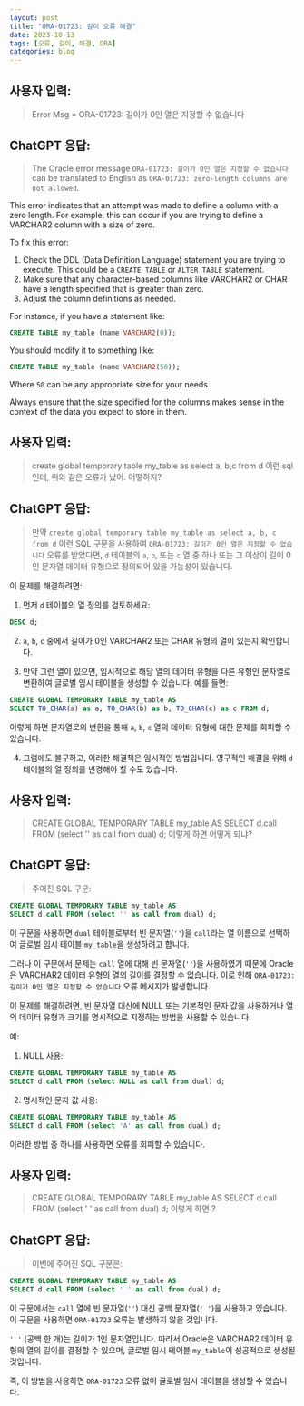 ```yaml
---
layout: post
title: "ORA-01723: 길이 오류 해결"
date: 2023-10-13
tags: [오류, 길이, 해결, ORA]
categories: blog
---
```


## 사용자 입력:
> Error Msg = ORA-01723: 길이가 0인 열은 지정할 수 없습니다

## ChatGPT 응답:
> The Oracle error message `ORA-01723: 길이가 0인 열은 지정할 수 없습니다` can be translated to English as `ORA-01723: zero-length columns are not allowed`.

This error indicates that an attempt was made to define a column with a zero length. For example, this can occur if you are trying to define a VARCHAR2 column with a size of zero. 

To fix this error:

1. Check the DDL (Data Definition Language) statement you are trying to execute. This could be a `CREATE TABLE` or `ALTER TABLE` statement.
2. Make sure that any character-based columns like VARCHAR2 or CHAR have a length specified that is greater than zero.
3. Adjust the column definitions as needed.

For instance, if you have a statement like:
```sql
CREATE TABLE my_table (name VARCHAR2(0));
```
You should modify it to something like:
```sql
CREATE TABLE my_table (name VARCHAR2(50));
```
Where `50` can be any appropriate size for your needs.

Always ensure that the size specified for the columns makes sense in the context of the data you expect to store in them.

## 사용자 입력:
> create global temporary table my_table as select a, b,c from d 이런 sql인데, 위와 같은 오류가 났어. 어떻하지?

## ChatGPT 응답:
> 만약 `create global temporary table my_table as select a, b, c from d` 이런 SQL 구문을 사용하여 `ORA-01723: 길이가 0인 열은 지정할 수 없습니다` 오류를 받았다면, `d` 테이블의 `a`, `b`, 또는 `c` 열 중 하나 또는 그 이상이 길이 0인 문자열 데이터 유형으로 정의되어 있을 가능성이 있습니다.

이 문제를 해결하려면:

1. 먼저 `d` 테이블의 열 정의를 검토하세요:
```sql
DESC d;
```

2. `a`, `b`, `c` 중에서 길이가 0인 VARCHAR2 또는 CHAR 유형의 열이 있는지 확인합니다.

3. 만약 그런 열이 있으면, 임시적으로 해당 열의 데이터 유형을 다른 유형인 문자열로 변환하여 글로벌 임시 테이블을 생성할 수 있습니다. 예를 들면:
```sql
CREATE GLOBAL TEMPORARY TABLE my_table AS 
SELECT TO_CHAR(a) as a, TO_CHAR(b) as b, TO_CHAR(c) as c FROM d;
```

이렇게 하면 문자열로의 변환을 통해 `a`, `b`, `c` 열의 데이터 유형에 대한 문제를 회피할 수 있습니다.

4. 그럼에도 불구하고, 이러한 해결책은 임시적인 방법입니다. 영구적인 해결을 위해 `d` 테이블의 열 정의를 변경해야 할 수도 있습니다.

## 사용자 입력:
> CREATE GLOBAL TEMPORARY TABLE my_table AS 
SELECT  d.call FROM (select '' as call from dual) d;   이렇게 하면 어떻게 되냐?

## ChatGPT 응답:
> 주어진 SQL 구문:
```sql
CREATE GLOBAL TEMPORARY TABLE my_table AS 
SELECT d.call FROM (select '' as call from dual) d;
```

이 구문을 사용하면 `dual` 테이블로부터 빈 문자열(`''`)을 `call`라는 열 이름으로 선택하여 글로벌 임시 테이블 `my_table`을 생성하려고 합니다.

그러나 이 구문에서 문제는 `call` 열에 대해 빈 문자열(`''`)을 사용하였기 때문에 Oracle은 VARCHAR2 데이터 유형의 열의 길이를 결정할 수 없습니다. 이로 인해 `ORA-01723: 길이가 0인 열은 지정할 수 없습니다` 오류 메시지가 발생합니다.

이 문제를 해결하려면, 빈 문자열 대신에 NULL 또는 기본적인 문자 값을 사용하거나 열의 데이터 유형과 크기를 명시적으로 지정하는 방법을 사용할 수 있습니다.

예:
1. NULL 사용:
```sql
CREATE GLOBAL TEMPORARY TABLE my_table AS 
SELECT d.call FROM (select NULL as call from dual) d;
```

2. 명시적인 문자 값 사용:
```sql
CREATE GLOBAL TEMPORARY TABLE my_table AS 
SELECT d.call FROM (select 'A' as call from dual) d;
```

이러한 방법 중 하나를 사용하면 오류를 회피할 수 있습니다.

## 사용자 입력:
> CREATE GLOBAL TEMPORARY TABLE my_table AS 
SELECT d.call FROM (select ' ' as call from dual) d; 이렇게 하면 ?

## ChatGPT 응답:
> 이번에 주어진 SQL 구문은:
```sql
CREATE GLOBAL TEMPORARY TABLE my_table AS 
SELECT d.call FROM (select ' ' as call from dual) d;
```

이 구문에서는 `call` 열에 빈 문자열(`''`) 대신 공백 문자열(`' '`)을 사용하고 있습니다. 이 구문을 사용하면 `ORA-01723` 오류는 발생하지 않을 것입니다.

`' '` (공백 한 개)는 길이가 1인 문자열입니다. 따라서 Oracle은 VARCHAR2 데이터 유형의 열의 길이를 결정할 수 있으며, 글로벌 임시 테이블 `my_table`이 성공적으로 생성될 것입니다.

즉, 이 방법을 사용하면 `ORA-01723` 오류 없이 글로벌 임시 테이블을 생성할 수 있습니다.

